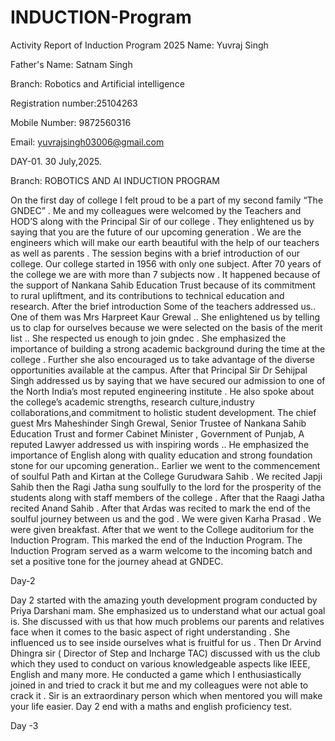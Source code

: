# INDUCTION-Program
Activity Report of Induction Program 2025
Name: Yuvraj Singh 

Father's Name: Satnam Singh 

Branch: Robotics and Artificial intelligence 

Registration number:25104263

Mobile Number: 9872560316

Email: yuvrajsingh03006@gmail.com 


DAY-01.                                       30 July,2025.

  Branch:    ROBOTICS AND AI 
                   INDUCTION PROGRAM

On the first day of college I felt proud to be a part of my second family “The GNDEC” . Me and my colleagues were welcomed by the Teachers and HOD’S along with the Principal Sir of our college . They enlightened us by saying that you are the future of our upcoming generation . We are the engineers which will make our earth beautiful with the help of our teachers as well as parents . The session begins with a brief introduction of our college. Our college started in 1956 with only one subject. After 70 years of the college we are with more than 7 subjects now . It happened because of the support of Nankana Sahib Education Trust because of its commitment to rural upliftment, and its contributions to technical education and research. After the brief introduction Some of the teachers addressed us.. One of them was Mrs Harpreet Kaur Grewal .. She enlightened us by telling us to clap for ourselves because we were selected on the basis of the merit list .. She respected us enough to join gndec . She emphasized the importance of building a strong academic background during the time at the college . Further she also encouraged us to take advantage of the diverse opportunities available at the campus. After that Principal Sir Dr Sehijpal Singh addressed us by saying that we have secured our admission to one of the North India’s most reputed engineering institute . He also spoke about the college’s academic strengths, research culture,industry collaborations,and commitment to holistic student development. The chief guest Mrs Maheshinder Singh Grewal, Senior Trustee of Nankana Sahib Education Trust and former Cabinet Minister , Government of Punjab, A reputed Lawyer addressed us with inspiring words .. He emphasized the importance of English along with quality education and strong foundation stone for our upcoming generation.. Earlier we went to the commencement of soulful Path and Kirtan at the College Gurudwara Sahib . We recited Japji Sahib then the Ragi Jatha sung soulfully to the lord for the prosperity of the students along with staff members of the college . After that the Raagi Jatha recited Anand Sahib . After that Ardas was recited to mark the end of the soulful journey between us and the god . We were given Karha Prasad . We were given breakfast. After that we went to the College auditorium for the Induction Program. This marked the end of the Induction Program. The Induction Program served as a warm welcome to the incoming batch and set a positive tone for the journey ahead at GNDEC. 

Day-2


Day 2 started with the amazing youth development program conducted by Priya Darshani mam. She emphasized us to understand what our actual goal is. She discussed with us that how much problems our parents and relatives face when it comes to the basic aspect of right understanding . She influenced us to see inside ourselves what is fruitful for us . Then Dr Arvind Dhingra sir ( Director of Step and Incharge TAC) discussed with us the club which they used to conduct on various knowledgeable aspects like IEEE, English and many more. He conducted a game which I enthusiastically joined in and tried to crack it but me and my colleagues were not able to crack it . Sir is an extraordinary person which when mentored you will make your life easier. Day 2 end with a maths and english proficiency test. 


Day -3 


